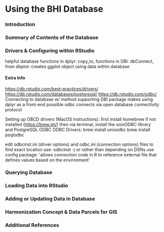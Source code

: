 # Using the BHI Database

### Introduction

### Summary of Contents of the Database

### Drivers & Configuring within RStudio

helpful database functions in dplyr: copy_to,
functions in DBI: dbConnect,
from dbplot: creates ggplot object using data within database

#### Extra Info

https://db.rstudio.com/best-practices/drivers/
https://db.rstudio.com/databases/postgresql/
https://db.rstudio.com/odbc/
Connecting to database w/ method supporting DBI package makes using dplyr as a front-end possible
odbc connects via open database connectivity protocol

Setting up OBCD drivers (MacOS instructions):
first install homebrew if not installed (https://brew.sh/)
then via terminal, install the unixODBC library and PostgreSQL ODBC ODBC Drivers:
brew install unixodbc
brew install psqlodbc

edit odbcinst.ini (driver options) and odbc.ini (connection options) files
to find exact location use: odbcinst -j
or rather than depending on DSNs use config package:
'allows connection code in R to reference external file that defines values based on the environment'



### Querying Database

### Loading Data into RStudio

### Adding or Updating Data in Database

### Harmonization Concept & Data Parcels for GIS

### Additional References
